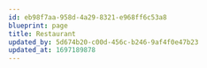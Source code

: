 ```yaml
---
id: eb98f7aa-958d-4a29-8321-e968ff6c53a8
blueprint: page
title: Restaurant
updated_by: 5d674b20-c00d-456c-b246-9af4f0e47b23
updated_at: 1697189878
---
```

